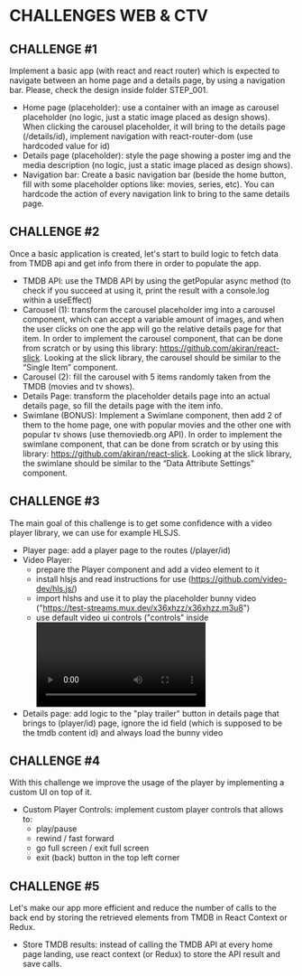 # CHALLENGES WEB & CTV

## CHALLENGE #1

Implement a basic app (with react and react router) which is expected to navigate between an home page and a details page, by using a navigation bar. Please, check the design inside folder STEP_001.

- Home page (placeholder): use a container with an image as carousel placeholder (no logic, just a static image placed as design shows). When clicking the carousel placeholder, it will bring to the details page (/details/id), implement navigation with react-router-dom (use hardcoded value for id)
- Details page (placeholder): style the page showing a poster img and the media description (no logic, just a static image placed as design shows).
- Navigation bar: Create a basic navigation bar (beside the home button, fill with some placeholder options like: movies, series, etc). You can hardcode the action of every navigation link to bring to the same details page.

## CHALLENGE #2

Once a basic application is created, let's start to build logic to fetch data from TMDB api and get info from there in order to populate the app.

- TMDB API: use the TMDB API by using the getPopular async method (to check if you succeed at using it, print the result with a console.log within a useEffect)
- Carousel (1): transform the carousel placeholder img into a carousel component, which can accept a variable amount of images, and when the user clicks on one the app will go the relative details page for that item. In order to implement the carousel component, that can be done from scratch or by using this library: https://github.com/akiran/react-slick. Looking at the slick library, the carousel should be similar to the “Single Item” component.
- Carousel (2): fill the carousel with 5 items randomly taken from the TMDB (movies and tv shows).
- Details Page: transform the placeholder details page into an actual details page, so fill the details page with the item info.
- Swimlane (BONUS): Implement a Swimlane component, then add 2 of them to the home page, one with popular movies and the other one with popular tv shows (use themoviedb.org API). In order to implement the swimlane component, that can be done from scratch or by using this library: https://github.com/akiran/react-slick. Looking at the slick library, the swimlane should be similar to the “Data Attribute Settings” component.

## CHALLENGE #3

The main goal of this challenge is to get some confidence with a video player library, we can use for example HLSJS.

- Player page: add a player page to the routes (/player/id)
- Video Player: 
    - prepare the Player component and add a video element to it
    - install hlsjs and read instructions for use (https://github.com/video-dev/hls.js/)
    - import hlshs and use it to play the placeholder bunny video ("https://test-streams.mux.dev/x36xhzz/x36xhzz.m3u8")
    - use default video ui controls ("controls" inside <video> tag)
- Details page: add logic to the "play trailer" button in details page that brings to (player/id) page, ignore the id field (which is supposed to be the tmdb content id) and always load the bunny video

## CHALLENGE #4

With this challenge we improve the usage of the player by implementing a custom UI on top of it.

- Custom Player Controls: implement custom player controls that allows to:
    - play/pause
    - rewind / fast forward
    - go full screen / exit full screen
    - exit (back) button in the top left corner

## CHALLENGE #5

Let's make our app more efficient and reduce the number of calls to the back end by storing the retrieved elements from TMDB in React Context or Redux.

- Store TMDB results: instead of calling the TMDB API at every home page landing, use react context (or Redux) to store the API result and save calls.
